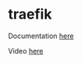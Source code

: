 # traefik

Documentation [here](https://docs.technotim.live/posts/traefik-portainer-ssl/)

Video [here](https://www.youtube.com/watch?v=liV3c9m_OX8)
